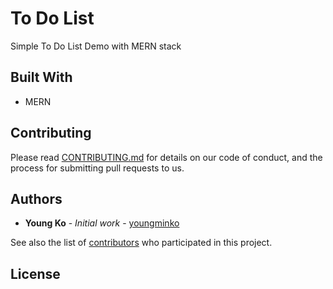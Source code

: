 # To Do List
Simple To Do List Demo with MERN stack

## Built With

* MERN 

## Contributing

Please read [CONTRIBUTING.md](https://gist.github.com/PurpleBooth/b24679402957c63ec426) for details on our code of conduct, and the process for submitting pull requests to us.

## Authors

* **Young Ko** - *Initial work* - [youngminko](https://github.com/youngminko)

See also the list of [contributors](https://github.com/your/project/contributors) who participated in this project.

## License

